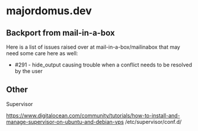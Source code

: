 majordomus.dev
===

Backport from mail-in-a-box
---
Here is a list of issues raised over at mail-in-a-box/mailinabox that may need some care here as well:

* #291 - hide_output causing trouble when a conflict needs to be resolved by the user


Other
---

Supervisor

https://www.digitalocean.com/community/tutorials/how-to-install-and-manage-supervisor-on-ubuntu-and-debian-vps
/etc/supervisor/conf.d/

